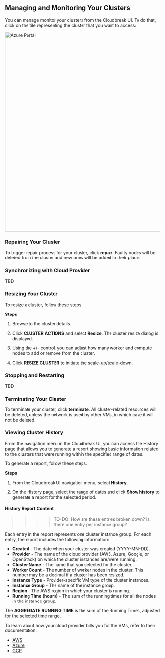 ## Managing and Monitoring Your Clusters  

You can manage monitor your clusters from the Cloudbreak UI. To do that, click on the tile representing the cluster that you want to access: 

<a href="../images/cb-ui3.png" target="_blank" title="click to enlarge"><img src="../images/cb-ui3.png" width="650" title="Azure Portal"></a> 


### Repairing Your Cluster

To trigger repair process for your cluster, click **repair**. Faulty nodes will be deleted from the cluster and new ones will be added in their place.


### Synchronizing with Cloud Provider

TBD
 

### Resizing Your Cluster

To resize a cluster, follow these steps.

**Steps**

1. Browse to the cluster details.

2. Click **CLUSTER ACTIONS** and select **Resize**. The cluster resize dialog is displayed.

3. Using the +/- control, you can adjust how many worker and compute nodes to add or remove from the cluster. 

4. Click **RESIZE CLUSTER** to initiate the scale-up/scale-down.


### Stopping and Restarting

TBD


### Terminating Your Cluster 

To terminate your cluster, click **terminate**. All cluster-related resources will be deleted, unless the network is used by other VMs, in which case it will not be deleted. 


### Viewing Cluster History

From the navigation menu in the Cloudbreak UI, you can access the History page that allows you to generate a report showing basic information related to the clusters that were running within the specified range of dates.

To generate a report, follow these steps.

**Steps**

1. From the Cloudbreak UI navigation menu, select **History**.

2. On the History page, select the range of dates and click **Show history** to generate a report for the selected period.

#### History Report Content 

>>>>TO-DO: How are these entries broken down? Is there one entry per instance group?

Each entry in the report represents one cluster instance group. For each entry, the report includes the following information:

* **Created** - The date when your cluster was created (YYYY-MM-DD).
* **Provider** - The name of the cloud provider (AWS, Azure, Google, or OpenStack) on which the cluster instances are/were running.
* **Cluster Name** - The name that you selected for the cluster.
* **Worker Count** - The number of worker nodes in the cluster. This number may be a decimal if a cluster has been resized.
* **Instance Type** - Provider-specific VM type of the cluster instances.
* **Instance Group** - The name of the instance group.  
* **Region** - The AWS region in which your cluster is running.
* **Running Time (hours)** - The sum of the running times for all the nodes in the instance group.

The **AGGREGATE RUNNING TIME** is the sum of the Running Times, adjusted for the selected time range.

To learn about how your cloud provider bills you for the VMs, refer to their documentation:

* [AWS](https://aws.amazon.com/premiumsupport/knowledge-center/ec2-instance-hour-billing/)      
* [Azure](https://azure.microsoft.com/en-us/pricing/faq/virtual-machines-how-do-instance-sizes-get-billed/)     
* [GCP](https://cloud.google.com/compute/pricing)   

